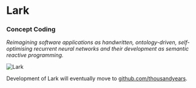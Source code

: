 # Lark

### Concept Coding

_Reimagining software applications as handwritten, ontology-driven, self-optimising
recurrent neural networks and their development as semantic reactive programming._

![Lark](https://avatars1.githubusercontent.com/u/21139625?u=f8b49b3ae39b53b642f630725ef2e348cc3db037)

Development of Lark will eventually move to [github.com/thousandyears](https://github.com/thousandyears).
